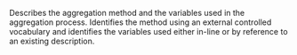Describes the aggregation method and the variables used in the aggregation process. Identifies the method using an external controlled vocabulary and identifies the variables used either in-line or by reference to an existing description.